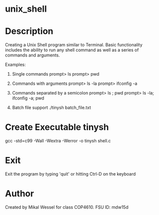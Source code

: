 # unix_shell

# Description
Creating a Unix Shell program similar to Terminal. Basic functionality includes
the ability to run any shell command as well as a series of commands and arguments.

Examples:
1. Single commands
  prompt> ls
  prompt> pwd
2. Commands with arguments
  prompt> ls -la
  prompt> ifconfig -a
3. Commands separated by a semicolon
  prompt> ls ; pwd
  prompt> ls -la; ifconfig -a; pwd

4. Batch file support
  ./tinysh batch_file.txt

# Create Executable tinysh
gcc -std=c99 -Wall -Wextra -Werror -o tinysh shell.c

# Exit
Exit the program by typing 'quit' or hitting Ctrl-D on the keyboard

# Author
Created by Mikal Wessel for class COP4610.
FSU ID: mdw15d
